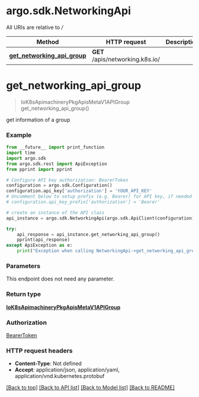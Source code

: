 # argo.sdk.NetworkingApi

All URIs are relative to */*

Method | HTTP request | Description
------------- | ------------- | -------------
[**get_networking_api_group**](NetworkingApi.md#get_networking_api_group) | **GET** /apis/networking.k8s.io/ | 

# **get_networking_api_group**
> IoK8sApimachineryPkgApisMetaV1APIGroup get_networking_api_group()



get information of a group

### Example
```python
from __future__ import print_function
import time
import argo.sdk
from argo.sdk.rest import ApiException
from pprint import pprint

# Configure API key authorization: BearerToken
configuration = argo.sdk.Configuration()
configuration.api_key['authorization'] = 'YOUR_API_KEY'
# Uncomment below to setup prefix (e.g. Bearer) for API key, if needed
# configuration.api_key_prefix['authorization'] = 'Bearer'

# create an instance of the API class
api_instance = argo.sdk.NetworkingApi(argo.sdk.ApiClient(configuration))

try:
    api_response = api_instance.get_networking_api_group()
    pprint(api_response)
except ApiException as e:
    print("Exception when calling NetworkingApi->get_networking_api_group: %s\n" % e)
```

### Parameters
This endpoint does not need any parameter.

### Return type

[**IoK8sApimachineryPkgApisMetaV1APIGroup**](IoK8sApimachineryPkgApisMetaV1APIGroup.md)

### Authorization

[BearerToken](../README.md#BearerToken)

### HTTP request headers

 - **Content-Type**: Not defined
 - **Accept**: application/json, application/yaml, application/vnd.kubernetes.protobuf

[[Back to top]](#) [[Back to API list]](../README.md#documentation-for-api-endpoints) [[Back to Model list]](../README.md#documentation-for-models) [[Back to README]](../README.md)


